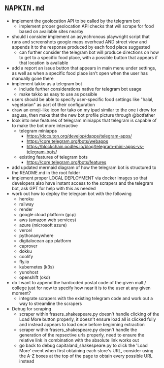 # `NAPKIN.md`

* implement the geolocation API to be called by the telegram bot
    * implement proper geolocation API checks that will scrape for food based on available sites nearby
* should i consider implement an asynchronous playwright script that runs and screenshots google maps overhead AND street view and appends it to the response produced by each food place suggested
    * can further consider the telegram bot will produce directions on how to get to a specific food place, with a possible button that appears if that location is available
* add a report an issue button that appears in main menu under settings, as well as when a specific food place isn't open when the user has manually gone there
* implement takko as a telegram bot
    * include further considerations native for telegram bot usage
    * make takko as easy to use as possible
* users should be able to specify user-specific food settings like "halal, vegetarian" as part of their configuration
* draw an emoji-like icon for tako on my ipad similar to the one i drew for sagusa, then make that the new bot profile picture through @botfather
* look into new features of telegram miniapps that telegram is capable of to make the bot more interactive 
    * telegram miniapps
        * https://docs.ton.org/develop/dapps/telegram-apps/
        * https://core.telegram.org/bots/webapps
        * https://blockchain.oodles.io/blog/telegram-mini-apps-vs-telegram-bots/
    * existing features of telegram bots
        * https://core.telegram.org/bots/features
* add updated mermaid diagram of how the telegram bot is structured to the README.md in the root folder
* implement proper LOCAL DEPLOYMENT via docker images so that developers also have instant access to the scrapers and the telegram bot, ask GPT for help with this as needed
* work out how to deploy the telegram bot with the following 
    * heroku
    * railway
    * render
    * google cloud platform (gcp)
    * aws (amazon web services)
    * azure (microsoft azure)
    * vercel
    * pythonanywhere
    * digitalocean app platform
    * caprover
    * dokku
    * coolify
    * fly.io
    * kubernetes (k3s)
    * yunohost
    * openshift (okd)
* do I want to append the hardcoded postal code of the given mall / college just for now to specify how near it is to the user at any given moment?
    * integrate scrapers with the existing telegram code and work out a way to streamline the scrapers
* Debug for scraping
    * scraper within frasers_shakespeare.py doesn't handle clicking of the Load More button properly, it doesn't ensure load all is clicked fully and instead appears to load once before beginning extraction
    * scraper within frasers_shakespeare.py doesn't handle the generation of the repsective urls properly, need to ensure the relative link in combination with the absolute link works out
    * go back to debug capitaland_shakespeare.py to click the 'Load More' event when first obtaining each store's URL, consider using the A-Z boxes at the top of the page to obtain every possible URL instead
